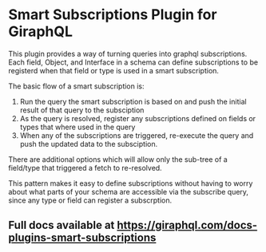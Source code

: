 # Smart Subscriptions Plugin for GiraphQL

This plugin provides a way of turning queries into graphql subscriptions. Each field, Object, and
Interface in a schema can define subscriptions to be registerd when that field or type is used in a
smart subscription.

The basic flow of a smart subscription is:

1. Run the query the smart subscription is based on and push the initial result of that query to the
   subsciption
1. As the query is resolved, register any subscriptions defined on fields or types that where used
   in the query
1. When any of the subscriptions are triggered, re-execute the query and push the updated data to
   the subsciption.

There are additional options which will allow only the sub-tree of a field/type that triggered a
fetch to re-resolved.

This pattern makes it easy to define subscriptions without having to worry about what parts of your
schema are accessible via the subscribe query, since any type or field can register a subscrption.

## Full docs available at https://giraphql.com/docs-plugins-smart-subscriptions
